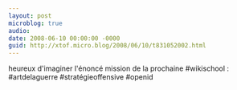 ```yaml
---
layout: post
microblog: true
audio: 
date: 2008-06-10 00:00:00 -0000
guid: http://xtof.micro.blog/2008/06/10/t831052002.html
---
```

heureux d'imaginer l'énoncé mission de la prochaine #wikischool :  #artdelaguerre #stratégieoffensive #openid
